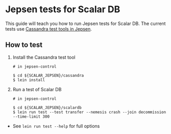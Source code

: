 # Jepsen tests for Scalar DB

This guide will teach you how to run Jepsen tests for Scalar DB.
The current tests use [Cassandra test tools in Jepsen](https://github.com/scalar-labs/scalar-jepsen/tree/cassandra).

## How to test
1. Install the Cassandra test tool

    ```
    # in jepsen-control

    $ cd ${SCALAR_JEPSEN}/cassandra
    $ lein install
    ```

2. Run a test of Scalar DB

    ```
    # in jepsen-control

    $ cd ${SCALAR_JEPSEN}/scalardb
    $ lein run test --test transfer --nemesis crash --join decommission --time-limit 300
    ```

  - See `lein run test --help` for full options
